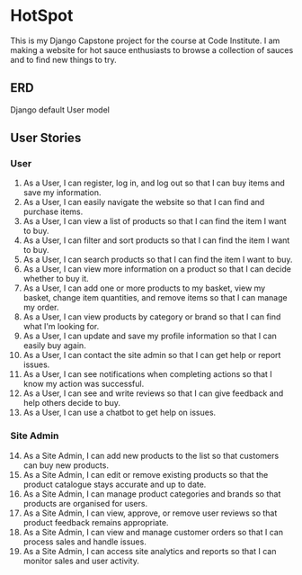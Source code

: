 # HotSpot
This is my Django Capstone project for the course at Code Institute.
I am making a website for hot sauce enthusiasts to browse a collection of sauces and to find new things to try.

## ERD
Django default User model

## User Stories

### User
1. As a User, I can register, log in, and log out so that I can buy items and save my information.
2. As a User, I can easily navigate the website so that I can find and purchase items.
3. As a User, I can view a list of products so that I can find the item I want to buy.
4. As a User, I can filter and sort products so that I can find the item I want to buy.
5. As a User, I can search products so that I can find the item I want to buy.
6. As a User, I can view more information on a product so that I can decide whether to buy it.
7. As a User, I can add one or more products to my basket, view my basket, change item quantities, and remove items so that I can manage my order.
8. As a User, I can view products by category or brand so that I can find what I'm looking for.
9. As a User, I can update and save my profile information so that I can easily buy again.
10. As a User, I can contact the site admin so that I can get help or report issues.
11. As a User, I can see notifications when completing actions so that I know my action was successful.
12. As a User, I can see and write reviews so that I can give feedback and help others decide to buy.
13. As a User, I can use a chatbot to get help on issues.

### Site Admin
14. As a Site Admin, I can add new products to the list so that customers can buy new products.
15. As a Site Admin, I can edit or remove existing products so that the product catalogue stays accurate and up to date.
16. As a Site Admin, I can manage product categories and brands so that products are organised for users.
17. As a Site Admin, I can view, approve, or remove user reviews so that product feedback remains appropriate.
18. As a Site Admin, I can view and manage customer orders so that I can process sales and handle issues.
19. As a Site Admin, I can access site analytics and reports so that I can monitor sales and user activity.


